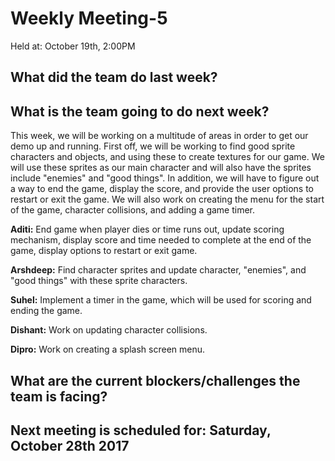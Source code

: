 
# Weekly Meeting-5
Held at: October 19th, 2:00PM

## What did the team do last week?


## What is the team going to do next week?
This week, we will be working on a multitude of areas in order to get our demo up and running. First off, we will be working to find good sprite characters and objects, and using these to create textures for our game. We will use these sprites as our main character and will also have the sprites include "enemies" and "good things". In addition, we will have to figure out a way to end the game, display the score, and provide the user options to restart or exit the game. We will also work on creating the menu for the start of the game, character collisions, and adding a game timer.

**Aditi:** End game when player dies or time runs out, update scoring mechanism, display score and time needed to complete at the end of the game, display options to restart or exit game.  

**Arshdeep:** Find character sprites and update character, "enemies", and "good things" with these sprite characters.

**Suhel:** Implement a timer in the game, which will be used for scoring and ending the game.

**Dishant:** Work on updating character collisions.

**Dipro:**  Work on creating a splash screen menu.

## What are the current blockers/challenges the team is facing?


## Next meeting is scheduled for: Saturday, October 28th 2017
